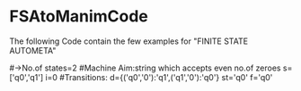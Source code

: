 # FSAtoManimCode

The following Code contain the few examples for "FINITE STATE AUTOMETA"

#->No.of states=2
#Machine Aim:string which accepts even no.of zeroes
s=['q0','q1']
i=0
#Transitions:
d={('q0','0'):'q1',('q1','0'):'q0'}
st='q0'
f='q0'
